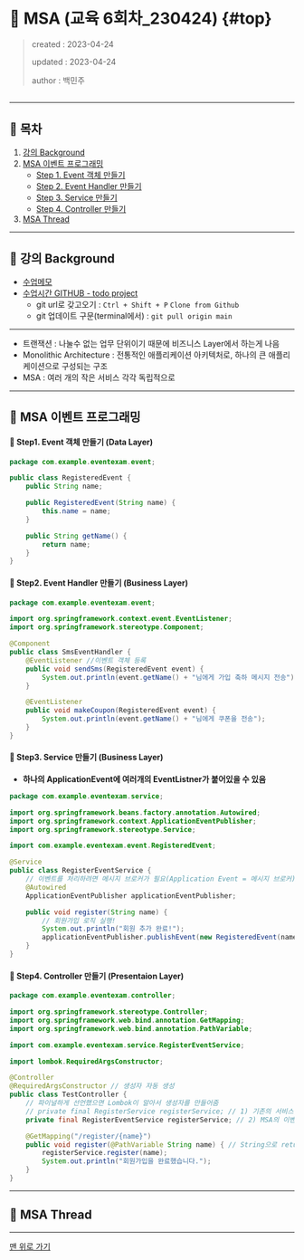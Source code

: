 # 💎 MSA (교육 6회차_230424) {#top}
> created : 2023-04-24
> 
> updated : 2023-04-24
> 
> author : 백민주
##
***
## 🔶 목차
1. [강의 Background](#-강의-background)
2. [MSA 이벤트 프로그래밍](#-msa-이벤트-프로그래밍)
    - [Step 1. Event 객체 만들기](#-step1-event-객체-만들기-data-layer)
    - [Step 2. Event Handler 만들기](#-step2-event-handler-만들기-business-layer)
    - [Step 3. Service 만들기](#-step3-service-만들기-business-layer)
    - [Step 4. Controller 만들기](#-step4-controller-만들기-presentaion-layer)
3. [MSA Thread](#-msa-thread)
***
## 🔶 강의 Background
- [수업메모](https://gist.github.com/carami/d3bb434cacf371d44e71538b93e6c212)
- [수업시간 GITHUB - todo project](https://github.com/carami/koscom_2023)
  - git url로 갖고오기 : `Ctrl + Shift + P` `Clone from Github`
  - git 업데이트 구문(terminal에서) : `git pull origin main`
***

- 트랜잭션 : 나눌수 없는 업무 단위이기 때문에 비즈니스 Layer에서 하는게 나음
- Monolithic Architecture : 전통적인 애플리케이션 아키텍처로, 하나의 큰 애플리케이션으로 구성되는 구조
- MSA : 여러 개의 작은 서비스 각각 독립적으로

***
## 🔶 MSA 이벤트 프로그래밍
#### 🔹 Step1. Event 객체 만들기 (Data Layer)
```java
package com.example.eventexam.event;

public class RegisteredEvent {
    public String name;

    public RegisteredEvent(String name) {
        this.name = name;
    }

    public String getName() {
        return name;
    }
}
```
#### 🔹 Step2. Event Handler 만들기 (Business Layer)
```java
package com.example.eventexam.event;

import org.springframework.context.event.EventListener;
import org.springframework.stereotype.Component;

@Component
public class SmsEventHandler {
    @EventListener //이벤트 객체 등록
    public void sendSms(RegisteredEvent event) {
        System.out.println(event.getName() + "님에게 가입 축하 메시지 전송");
    }

    @EventListener
    public void makeCoupon(RegisteredEvent event) {
        System.out.println(event.getName() + "님에게 쿠폰을 전송");
    }
}
```
#### 🔹 Step3. Service 만들기 (Business Layer)
- **하나의 ApplicationEvent에 여러개의 EventListner가 붙어있을 수 있음**
```java
package com.example.eventexam.service;

import org.springframework.beans.factory.annotation.Autowired;
import org.springframework.context.ApplicationEventPublisher;
import org.springframework.stereotype.Service;

import com.example.eventexam.event.RegisteredEvent;

@Service
public class RegisterEventService {
    // 이벤트를 처리하려면 메시지 브로커가 필요(Application Event = 메시지 브로커)
    @Autowired
    ApplicationEventPublisher applicationEventPublisher;

    public void register(String name) {
        // 회원가입 로직 실행!
        System.out.println("회원 추가 완료!");
        applicationEventPublisher.publishEvent(new RegisteredEvent(name)); //서비스 객체 호출
    }
}
```
#### 🔹 Step4. Controller 만들기 (Presentaion Layer)
```java
package com.example.eventexam.controller;

import org.springframework.stereotype.Controller;
import org.springframework.web.bind.annotation.GetMapping;
import org.springframework.web.bind.annotation.PathVariable;

import com.example.eventexam.service.RegisterEventService;

import lombok.RequiredArgsConstructor;

@Controller
@RequiredArgsConstructor // 생성자 자동 생성
public class TestController {
    // 파이널하게 선언했으면 Lombok이 알아서 생성자를 만들어줌
    // private final RegisterService registerService; // 1) 기존의 서비스 이용 방식
    private final RegisterEventService registerService; // 2) MSA의 이벤트 이용 방식

    @GetMapping("/register/{name}")
    public void register(@PathVariable String name) { // String으로 return해야 화면에 String이 나옴
        registerService.register(name);
        System.out.println("회원가입을 완료했습니다.");
    }
}
```
***
## 🔶 MSA Thread
***
[맨 위로 가기](#top)
